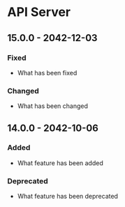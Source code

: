 # API Server

## 15.0.0 - 2042-12-03

### Fixed

* What has been fixed

### Changed

* What has been changed

## 14.0.0 - 2042-10-06

### Added

* What feature has been added

### Deprecated

* What feature has been deprecated

